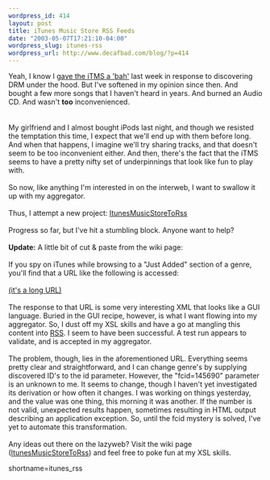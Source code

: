 ```yaml
--- 
wordpress_id: 414
layout: post
title: iTunes Music Store RSS Feeds
date: "2003-05-07T17:21:10-04:00"
wordpress_slug: itunes-rss
wordpress_url: http://www.decafbad.com/blog/?p=414
---
```

Yeah, I know I <a href="http://www.decafbad.com/blog/geek/itunes_does_drm.html" target="_top">gave the iTMS a 'bah'</a>
last week in response to discovering DRM under the hood.  But I've softened in
my opinion since then.  And bought a few more songs that I haven't heard in years.
And burned an Audio CD.  And wasn't <strong>too</strong> inconvenienced.  
<br /><br />
My girlfriend and I almost
bought iPods last night, and though we resisted the temptation this time, I expect that
we'll end up with them before long.  And when that happens, I imagine we'll try sharing
tracks, and that doesn't seem to be too inconvenient either.  And then, there's the
fact that the iTMS seems to have a pretty nifty set of underpinnings that look like
fun to play with.
<br /><br />
So now, like anything I'm interested in on the interweb, I want to swallow it up with my aggregator.
<br /><br />
Thus, I attempt a new project:  <a href="http://www.decafbad.com/twiki/bin/view/Main/ItunesMusicStoreToRss">ItunesMusicStoreToRss</a>
<br /><br />
Progress so far, but I've hit a stumbling block.  Anyone want to help?
<br /><br />
<strong>Update:</strong> A little bit of cut &amp; paste from the wiki page:
<br /><br />
If you spy on iTunes while browsing to a "Just Added" section of a genre, you'll find that a URL like the following is accessed: 
<br /><br />
<a href="http://ax.phobos.apple.com.edgesuite.net/WebObjects/MZStore.woa/wa/com.apple.jingle.app.store.DirectAction/viewPlayListsPage?fcId=145690&amp;pageType=justAdded&amp;id=21" target="_top">(it's a long URL)</a>
<br /><br />
The response to that URL is some very interesting XML that looks like a GUI language.  Buried in the GUI recipe, however, is what I want flowing into my aggregator.  So, I dust off my XSL skills and have a go at mangling this content into <a href="http://www.decafbad.com/twiki/bin/view/Main/RSS">RSS</a>.  I seem to have been successful.  A test run appears to validate, and is accepted in my aggregator. 
<br /><br />
The problem, though, lies in the aforementioned URL.  Everything seems pretty clear and straightforward, and I can change genre's by supplying discovered ID's to the id parameter.  However, the  "fcid=145690" parameter  is an unknown to me.  It seems to change, though I haven't yet investigated its derivation or how often it changes.  I was working on things yesterday, and the value was one thing, this morning it was another. If the number is not valid, unexpected results happen, sometimes resulting in HTML output describing an application exception.  So, until the fcid mystery is solved, I've yet to automate this transformation. 
<br /><br />
Any ideas out there on the lazyweb?  Visit the wiki page (<a href="http://www.decafbad.com/twiki/bin/view/Main/ItunesMusicStoreToRss">ItunesMusicStoreToRss</a>) and feel free to poke fun at my XSL skills.
<!--more-->
shortname=itunes_rss
